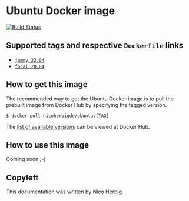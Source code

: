 # Ubuntu Docker image

[![Build Status](https://github.com/nicoherbigio/docker-ubuntu/actions/workflows/build-docker-images.yml/badge.svg)](https://github.com/nicoherbigio/docker-ubuntu/actions/workflows/build-docker-images.yml)

## Supported tags and respective `Dockerfile` links

 * [`jammy`, `22.04`](https://github.com/nicoherbigio/docker-ubuntu/blob/main/22.04/default/Dockerfile)
 * [`focal`, `20.04`](https://github.com/nicoherbigio/docker-ubuntu/blob/main/20.04/default/Dockerfile)

## How to get this image

The recommended way to get the Ubuntu Docker image is to pull the prebuilt image from Docker Hub by specifying the tagged version.

```console
$ docker pull nicoherbigde/ubuntu:[TAG]
```

The [list of available versions](https://hub.docker.com/r/nicoherbigde/ubuntu/tags) can be viewed at Docker Hub.

## How to use this image

Coming soon ;-)

## Copyleft

This documentation was written by Nico Herbig.
